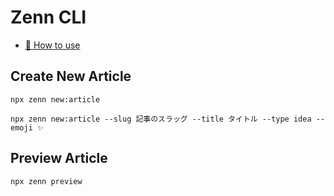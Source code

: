 # Zenn CLI

* [📘 How to use](https://zenn.dev/zenn/articles/zenn-cli-guide)

## Create New Article

```
npx zenn new:article
```

```
npx zenn new:article --slug 記事のスラッグ --title タイトル --type idea --emoji ✨
```

## Preview Article

```
npx zenn preview
```
